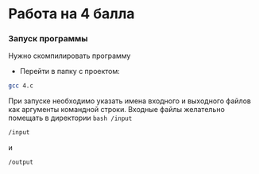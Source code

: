 # Работа на 4 балла

### **Запуск программы**
Нужно скомпилировать программу
- Перейти в папку с проектом:
```bash
gcc 4.c
```
При запуске необходимо указать имена входного и выходного файлов как аргументы командной строки. Входные файлы желательно помещать в директории ```bash /input ```
```bash
/input
```
и
```bash
/output
```
